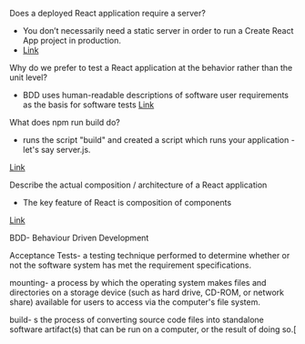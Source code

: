 Does a deployed React application require a server?

- You don’t necessarily need a static server in order to run a Create React App project in production.
- [Link](https://create-react-app.dev/docs/deployment/#:~:text=You%20don't%20necessarily%20need,an%20existing%20server%20side%20app.)

Why do we prefer to test a React application at the behavior rather than the unit level?

- BDD uses human-readable descriptions of software user requirements as the basis for software tests
[Link](https://medium.com/javascript-scene/behavior-driven-development-bdd-and-functional-testing-62084ad7f1f2)


What does npm run build do?

- runs the script "build" and created a script which runs your application - let's say server.js.

[Link](https://stackoverflow.com/questions/43664200/what-is-the-difference-between-npm-install-and-npm-run-build)


Describe the actual composition / architecture of a React application

- The key feature of React is composition of components

[Link](https://reactjs.org/docs/design-principles.html)

BDD- Behaviour Driven Development

Acceptance Tests- a testing technique performed to determine whether or not the software system has met the requirement specifications.

mounting-  a process by which the operating system makes files and directories on a storage device (such as hard drive, 
CD-ROM, or network share) available for users to access via the computer's file system.

build- s the process of converting source code files into standalone software artifact(s) that can be run on a computer, or the result of doing so.[
